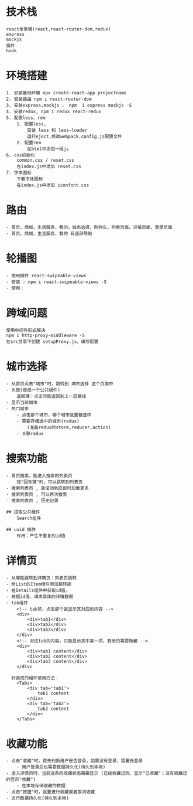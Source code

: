 # 技术栈
    react全家桶(react,react-router-dom,redux)
    express
    mockjs
    插件
    hook

# 环境搭建
    1. 安装基础环境 npx create-react-app projectname
    2. 安装路由 npm i react-router-dom
    3. 安装express,mockjs ， npm  i express mockjs -S
    4. 安装redux, npm i redux react-redux 
    5. 配置less、rem
        1. 配置less, 
            安装 less 和 less-loader
            运行eject,修改webpack.config.js配置文件
        2. 配置rem
            在html中添加一段js
    6. css初始化
        common.css / reset.css
        在index.js中添加 reset.css
    7. 字体图标
        下载字体图标
        在index.js中添加 iconfont.css       

# 路由
    - 首页，商城，生活服务，我的，城市选择，购物车，列表页面，详情页面，登录页面
    - 首页，商城，生活服务，我的 有底部导航
    
# 轮播图
    - 使用插件 react-swipeable-views
    - 安装 : npm i react-swipeable-views -S 
    - 使用：



# 跨域问题
    使用中间件形式解决
    npm i http-proxy-middleware -S 
    在src目录下创建 setupProxy.js，编写配置

# 城市选择
    - 从首页点击"城市"时，跳转到 城市选择 这个页面中
    - 头部(做成一个公共组件)
        返回键：点击时能返回到上一层路径
    - 显示当前城市
    - 热门城市
        - 点击那个城市，哪个城市就要被选中
        - 需要存储选中的城市(redux)
            (准备redux的store,reducer,action)
        - 关联redux


# 搜索功能
    - 首页搜索，能进入搜索的列表页
        按"回车键"时，可以跳转到列表页
    - 搜索列表页 , 能滚动到底部时加载更多
    - 搜索列表页 , 可以再次搜索
    - 搜索列表页 , 历史记录

    ## 提取公共组件
        Search组件

    ## uuid 插件
        作用：产生不重复的id值

# 详情页
    - 从哪能跳转到详情页：列表页跳转
    - 给List的Item组件添加跳转能
    - 在Details组件中获取id值，
    - 根据id值，请求具体的详情数据
    - tab组件
        <!-- tab项，点击那个就显示其对应的内容 -->
        <div>
            <div>tab1</div>
            <div>tab2</div>
            <div>tab3</div>
        </div>
        <!-- 对应tab的内容，只能显示其中某一项，其他的需要隐藏 -->
        <div>
            <div>tab1 content</div>
            <div>tab2 content</div>
            <div>tab3 content</div>
        </div> 
    
      封装成的组件使用方法：
        <Tabs>
            <div tab='tab1'>
                tab1 content
            </div>
            <div tab='tab2'>
                tab2 content
            </div>
        </Tabs>
      

# 收藏功能
    - 点击"收藏"时，首先判断用户是否登录，如果没有登录，需要先登录
        - 用户登录后也需要数据持久化(持久到本地)
    - 进入详情页时，当前这条的收藏状态需要显示 (已经收藏过的，显示"已收藏"；没有收藏过的显示"收藏")
        - 在本地存储收藏的数据
    - 点击"按钮"时，就要进行收藏或者取消收藏
    - 进行数据持久化(持久到本地)
